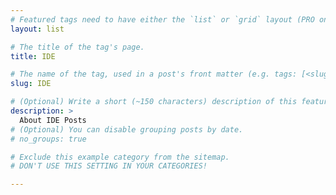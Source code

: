 ```yaml
---
# Featured tags need to have either the `list` or `grid` layout (PRO only).
layout: list

# The title of the tag's page.
title: IDE

# The name of the tag, used in a post's front matter (e.g. tags: [<slug>]).
slug: IDE

# (Optional) Write a short (~150 characters) description of this featured tag.
description: >
  About IDE Posts
# (Optional) You can disable grouping posts by date.
# no_groups: true

# Exclude this example category from the sitemap.
# DON'T USE THIS SETTING IN YOUR CATEGORIES!

---
```

